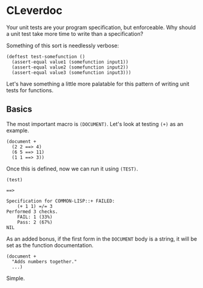CLeverdoc
=========

Your unit tests are your program specification, but enforceable. Why should a unit test take more time to write than a specification?

Something of this sort is needlessly verbose:

    (deftest test-somefunction ()
      (assert-equal value1 (somefunction input1))
      (assert-equal value2 (somefunction input2))
      (assert-equal value3 (somefunction input3)))

Let's have something a little more palatable for this pattern of writing unit tests for functions.

Basics
------

The most important macro is `(DOCUMENT)`. Let's look at testing `(+)` as an example.

    (document +
      (2 2 ==> 4)
      (6 5 ==> 11)
      (1 1 ==> 3))

Once this is defined, now we can run it using `(TEST)`.

    (test)

    ==>

    Specification for COMMON-LISP::+ FAILED:
        (+ 1 1) =/= 3
    Performed 3 checks.
        FAIL: 1 (33%)
        Pass: 2 (67%)
    NIL

As an added bonus, if the first form in the `DOCUMENT` body is a string, it will be set as the function documentation.

    (document +
      "Adds numbers together."
      ...)

Simple.
